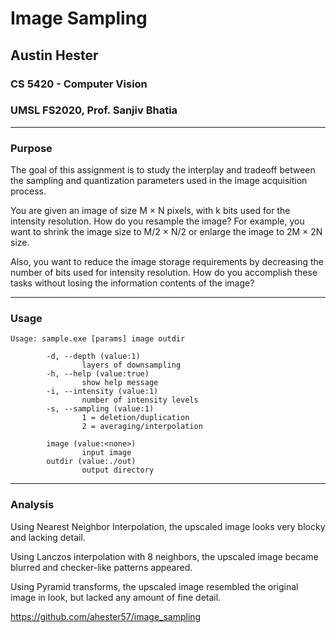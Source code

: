 # Image Sampling
## Austin Hester
### CS 5420 - Computer Vision
### UMSL FS2020, Prof. Sanjiv Bhatia

----
### Purpose

The goal of this assignment is to study the interplay and tradeoff between the sampling and quantization parameters used in the
image acquisition process.

You are given an image of size M × N pixels, with k bits used for the intensity resolution. How do
you resample the image? For example, you want to shrink the image size to M/2 × N/2 or enlarge the image to 2M × 2N
size.

Also, you want to reduce the image storage requirements by decreasing the number of bits used for intensity resolution.
How do you accomplish these tasks without losing the information contents of the image?


----
### Usage

```
Usage: sample.exe [params] image outdir

        -d, --depth (value:1)
                layers of downsampling
        -h, --help (value:true)
                show help message
        -i, --intensity (value:1)
                number of intensity levels
        -s, --sampling (value:1)
                1 = deletion/duplication
                2 = averaging/interpolation

        image (value:<none>)
                input image
        outdir (value:./out)
                output directory

```

----
### Analysis

Using Nearest Neighbor Interpolation, the upscaled image looks very blocky and lacking detail.

Using Lanczos interpolation with 8 neighbors, the upscaled image became blurred and checker-like patterns appeared.

Using Pyramid transforms, the upscaled image resembled the original image in look, but lacked any amount of fine detail.


https://github.com/ahester57/image_sampling
